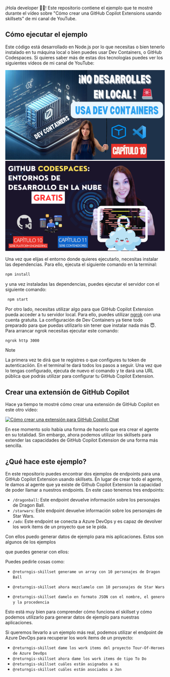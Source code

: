 ¡Hola developer 👋🏻! Este repositorio contiene el ejemplo que te mostré durante el vídeo sobre "Cómo crear una GitHub Copilot Extensions usando skillsets" de mi canal de YouTube.

## Cómo ejecutar el ejemplo

Este código está desarrollado en Node.js por lo que necesitas o bien tenerlo instalado en tu máquina local o bien puedes usar Dev Containers, o GitHub Codespaces. Si quieres saber más de estas dos tecnologías puedes ver los siguientes vídeos de mi canal de YouTube:

[![10. Entornos de desarrollo dentro de un contenedor con Dev Containers](images/Capitulo%2010.png)](https://youtu.be/DkKs29etRis)
[![10-11. GitHub Codespaces 🚀 para tus entornos de desarrollo remotos GRATIS](images/10-11.%20GitHub%20Codespaces%20para%20tus%20entornos%20de%20desarrollo%20remotos%20GRATIS.png)](https://youtu.be/cO-oFpePy3c)


Una vez que elijas el entorno donde quieres ejecutarlo, necesitas instalar las dependencias. Para ello, ejecuta el siguiente comando en la terminal:

```bash
npm install
```

y una vez instaladas las dependencias, puedes ejecutar el servidor con el siguiente comando:

```bash
 npm start
```

Por otro lado, necesitas utilizar algo para que GitHub Copilot Extension pueda acceder a tu servidor local. Para ello, puedes utilizar [ngrok](https://ngrok.com/) con una cuenta gratuita. La configuración de Dev Containers ya tiene todo preparado para que puedas utilizarlo sin tener que instalar nada más 😇. Para arrancar ngrok necesitas ejecutar este comando:

```bash
ngrok http 3000
```

> [!NOTE]  
> La primera vez te dirá que te registres o que configures tu token de autenticaciión. En el terminal te dará todos los pasos a seguir. Una vez que lo tengas configurado, ejecuta de nuevo el comando y te dará una URL pública que podrás utilizar para configurar tu GitHub Copilot Extension.

## Crear una extensión de GitHub Copilot

Hace ya tiempo te mostré cómo crear una extensión de GitHub Copilot en este otro vídeo:

[![Cómo crear una extensión para GitHub Copilot Chat](images/Cómo%20crear%20GitHub%20Copilot%20Extensions.png)](https://youtu.be/8JRGNIuEKAQ)

En ese momento solo había una forma de hacerlo que era crear el agente en su totalidad. Sin embargo, ahora podemos utilizar los skillsets para extender las capacidades de GitHub Copilot Extension de una forma más sencilla.


## ¿Qué hace este ejemplo?

En este repositorio puedes encontrar dos ejemplos de endpoints para una GitHub Copilot Extension usando skillsets. En lugar de crear todo el agente, le damos al agente que ya existe de Github Copilot Extension la capacidad de poder llamar a nuestros endpoints. En este caso tenemos tres endpoints:

- `/dragonball`: Este endpoint devuelve información sobre los personajes de Dragon Ball.
- `/starwars`: Este endpoint devuelve información sobre los personajes de Star Wars.
- `/ado`: Este endpoint se conecta a Azure DevOps y es capaz de devolver los work items de un proyecto que se le pida.

Con ellos puedo generar datos de ejemplo para mis aplicaciones. Estos son algunos de los ejemplos

que puedes generar con ellos:

Puedes pedirle cosas como: 

- `@returngis-skillset generame un array con 10 personajes de Dragon Ball`

- `@returngis-skillset ahora mezclamelo con 10 personajes de Star Wars`

- `@returngis-skillset damelo en formato JSON con el nombre, el genero y la procedencia`

Esto está muy bien para comprender cómo funciona el skillset y cómo podemos utilizarlo para generar datos de ejemplo para nuestras aplicaciones. 

Si queremos llevarlo a un ejemplo más real, podemos utilizar el endpoint de Azure DevOps para recuperar los work items de un proyecto:

- `@returngis-skillset dame los work items del proyecto Tour-Of-Heroes de Azure DevOps`
- `@returngis-skillset ahora dame los work items de tipo To Do`
- `@returngis-skillset cuáles están asignados a mi`
- `@returngis-skillset cuáles están asociados a Jon`